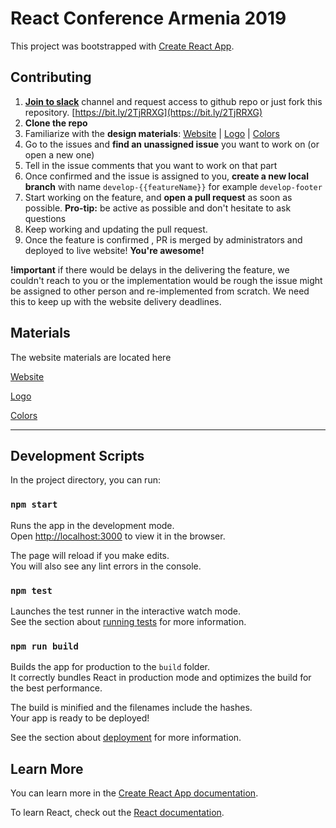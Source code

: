 # React Conference Armenia 2019

This project was bootstrapped with [Create React App](https://github.com/facebook/create-react-app).

## Contributing

1. **[Join to slack](https://bit.ly/2TjRRXG)** channel and request access to github repo or just fork this repository. [https://bit.ly/2TjRRXG](https://bit.ly/2TjRRXG)
1. **Clone the repo**
1. Familiarize with the **design materials**: [Website](https://drive.google.com/open?id=1uXK6XkCQsQssBhjYt53fJKleT0yIgrdT) | [Logo](https://drive.google.com/open?id=1wCHxhLR3AJRkjEFXPIelF1eOHTiV05x6) | [Colors](https://drive.google.com/open?id=1Q3q00Q_OEnxMbMmzdJmkWTnJmxDrZAxmjRCdMGomq6M)
1. Go to the issues and **find an unassigned issue** you want to work on (or open a new one)
1. Tell in the issue comments that you want to work on that part
1. Once confirmed and the issue is assigned to you, **create a new local branch** with name ```develop-{{featureName}}``` for example ```develop-footer```
1. Start working on the feature, and **open a pull request** as soon as possible. 
   **Pro-tip:** be active as possible and don't hesitate to ask questions
1. Keep working and updating the pull request.
1. Once the feature is confirmed , PR is merged by administrators and deployed to live website! **You're awesome!**

**!important** if there would be delays in the delivering the feature, we couldn't reach to you or the implementation would be rough the issue might be assigned to other person and re-implemented from scratch. We need this to keep up with the website delivery deadlines. 

## Materials

The website materials are located here

[Website](https://drive.google.com/open?id=1uXK6XkCQsQssBhjYt53fJKleT0yIgrdT) 

[Logo](https://drive.google.com/open?id=1wCHxhLR3AJRkjEFXPIelF1eOHTiV05x6) 

[Colors](https://drive.google.com/open?id=1Q3q00Q_OEnxMbMmzdJmkWTnJmxDrZAxmjRCdMGomq6M)

--------


## Development Scripts

In the project directory, you can run:

### `npm start`

Runs the app in the development mode.<br>
Open [http://localhost:3000](http://localhost:3000) to view it in the browser.

The page will reload if you make edits.<br>
You will also see any lint errors in the console.

### `npm test`

Launches the test runner in the interactive watch mode.<br>
See the section about [running tests](https://facebook.github.io/create-react-app/docs/running-tests) for more information.

### `npm run build`

Builds the app for production to the `build` folder.<br>
It correctly bundles React in production mode and optimizes the build for the best performance.

The build is minified and the filenames include the hashes.<br>
Your app is ready to be deployed!

See the section about [deployment](https://facebook.github.io/create-react-app/docs/deployment) for more information.

## Learn More

You can learn more in the [Create React App documentation](https://facebook.github.io/create-react-app/docs/getting-started).

To learn React, check out the [React documentation](https://reactjs.org/).
